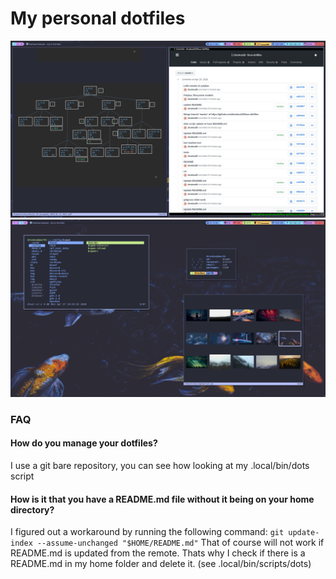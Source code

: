 # My personal dotfiles 

![](git-images/1588124939.png)
![](git-images/1588125301.png)

### FAQ
#### How do you manage your dotfiles?
I use a git bare repository, you can see how looking at my .local/bin/dots script

#### How is it that you have a README.md file without it being on your home directory?

I figured out a workaround by running the following command: 
```git update-index --assume-unchanged "$HOME/README.md"```
That of course will not work if README.md is updated from the remote. Thats why I check if there is a README.md in my home folder and delete it. (see .local/bin/scripts/dots)


